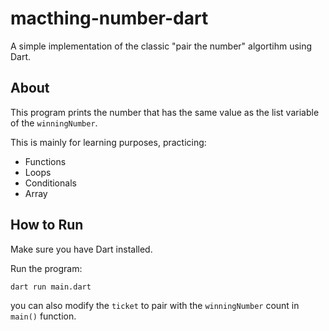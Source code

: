 # macthing-number-dart
A simple implementation of the classic "pair the number" algortihm using Dart.

## About

This program prints the number that has the same value as the list variable of the `winningNumber`.

This is mainly for learning purposes, practicing:

- Functions
- Loops
- Conditionals
- Array

## How to Run

Make sure you have Dart installed.

Run the program:

```bash
dart run main.dart
```

you can also modify the `ticket` to pair with the `winningNumber` count in `main()` function.
